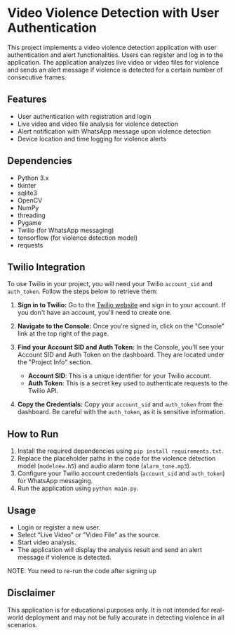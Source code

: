 # Video Violence Detection with User Authentication

This project implements a video violence detection application with user authentication and alert functionalities. Users can register and log in to the application. The application analyzes live video or video files for violence and sends an alert message if violence is detected for a certain number of consecutive frames.

## Features

* User authentication with registration and login
* Live video and video file analysis for violence detection
* Alert notification with WhatsApp message upon violence detection
* Device location and time logging for violence alerts

## Dependencies

* Python 3.x
* tkinter
* sqlite3
* OpenCV
* NumPy
* threading
* Pygame
* Twilio (for WhatsApp messaging)
* tensorflow (for violence detection model)
* requests

## Twilio Integration

To use Twilio in your project, you will need your Twilio `account_sid` and `auth_token`. Follow the steps below to retrieve them:

1. **Sign in to Twilio:**
   Go to the [Twilio website](https://www.twilio.com/) and sign in to your account. If you don't have an account, you'll need to create one.

2. **Navigate to the Console:**
   Once you're signed in, click on the "Console" link at the top right of the page.

3. **Find your Account SID and Auth Token:**
   In the Console, you'll see your Account SID and Auth Token on the dashboard. They are located under the "Project Info" section.

   - **Account SID**: This is a unique identifier for your Twilio account.
   - **Auth Token**: This is a secret key used to authenticate requests to the Twilio API.

4. **Copy the Credentials:**
   Copy your `account_sid` and `auth_token` from the dashboard. Be careful with the `auth_token`, as it is sensitive information.

## How to Run

1. Install the required dependencies using `pip install requirements.txt`.
2. Replace the placeholder paths in the code for the violence detection model (`modelnew.h5`) and audio alarm tone (`alarm_tone.mp3`).
3. Configure your Twilio account credentials (`account_sid` and `auth_token`) for WhatsApp messaging.
4. Run the application using `python main.py`.

## Usage

* Login or register a new user.
* Select "Live Video" or "Video File" as the source.
* Start video analysis.
* The application will display the analysis result and send an alert message if violence is detected.

NOTE: You need to re-run the code after signing up

## Disclaimer

This application is for educational purposes only. It is not intended for real-world deployment and may not be fully accurate in detecting violence in all scenarios.
